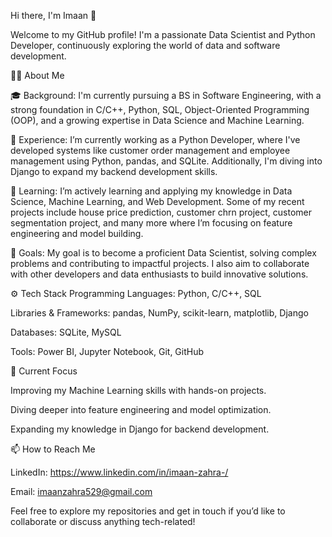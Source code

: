 Hi there, I'm Imaan 👋

Welcome to my GitHub profile! I'm a passionate Data Scientist and Python Developer, continuously exploring the world of data and software development.

👨‍💻 About Me

🎓 Background: I'm currently pursuing a BS in Software Engineering, with a strong foundation in C/C++, Python, SQL, Object-Oriented Programming (OOP), and a growing expertise in Data Science and Machine Learning.

💼 Experience: I’m currently working as a Python Developer, where I've developed systems like customer order management and employee management using Python, pandas, and SQLite. Additionally, I'm diving into Django to expand my backend development skills.

🧠 Learning: I’m actively learning and applying my knowledge in Data Science, Machine Learning, and Web Development. Some of my recent projects include house price prediction, customer chrn project, customer segmentation project, and many more where I’m focusing on feature engineering and model building.

🚀 Goals: My goal is to become a proficient Data Scientist, solving complex problems and contributing to impactful projects. I also aim to collaborate with other developers and data enthusiasts to build innovative solutions.

⚙️ Tech Stack
Programming Languages: Python, C/C++, SQL

Libraries & Frameworks: pandas, NumPy, scikit-learn, matplotlib, Django

Databases: SQLite, MySQL

Tools: Power BI, Jupyter Notebook, Git, GitHub

🌱 Current Focus

Improving my Machine Learning skills with hands-on projects.

Diving deeper into feature engineering and model optimization.

Expanding my knowledge in Django for backend development.

📫 How to Reach Me

LinkedIn: https://www.linkedin.com/in/imaan-zahra-/

Email: imaanzahra529@gmail.com

Feel free to explore my repositories and get in touch if you’d like to collaborate or discuss anything tech-related!

      
